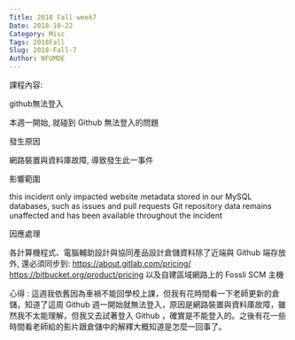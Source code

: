```yaml
---
Title: 2018 Fall week7
Date: 2018-10-22
Category: Misc
Tags: 2018Fall
Slug: 2018-Fall-7
Author: NFUMDE
---
```

課程內容:

github無法登入

本週一開始, 就碰到 Github 無法登入的問題

發生原因

網路裝置與資料庫故障, 導致發生此一事件

影響範圍

this incident only impacted website metadata stored in our MySQL databases, such as issues and pull requests
Git repository data remains unaffected and has been available throughout the incident

因應處理

各計算機程式、電腦輔助設計與協同產品設計倉儲資料除了近端與 Github 端存放外, 還必須同步到:
https://about.gitlab.com/pricing/
https://bitbucket.org/product/pricing
以及自建區域網路上的 Fossli SCM 主機

心得 : 這週我依舊因為車禍不能回學校上課，但我有花時間看一下老師更新的倉儲，知道了這周 Github 週一開始就無法登入，原因是網路裝置與資料庫故障，雖然我不太能理解，但我又去試著登入 Github ，確實是不能登入的。之後有花一些時間看老師給的影片跟倉儲中的解釋大概知道是怎麼一回事了。
